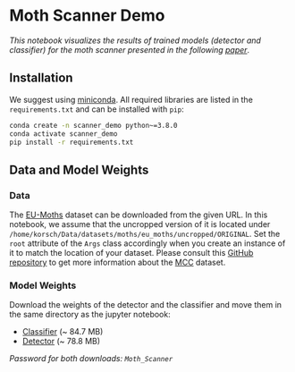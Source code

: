 # Moth Scanner Demo
*This notebook visualizes the results of trained models (detector and classifier) for the moth scanner presented in the following [paper]*.

## Installation

We suggest using [miniconda]. All required libraries are listed in the `requirements.txt` and can be installed with `pip`:

```bash
conda create -n scanner_demo python~=3.8.0
conda activate scanner_demo
pip install -r requirements.txt
```

## Data and Model Weights

### Data
The [EU-Moths][1] dataset can be downloaded from the given URL. In this notebook, we assume that the uncropped version of it is located under `/home/korsch/Data/datasets/moths/eu_moths/uncropped/ORIGINAL`. Set the `root` attribute of the `Args` class accordingly when you create an instance of it to match the location of your dataset. Please consult this [GitHub repository][2] to get more information about the [MCC] dataset.

### Model Weights

Download the weights of the detector and the classifier and move them in the same directory as the jupyter notebook:
* [Classifier] (~ 84.7 MB)
* [Detector] (~ 78.8 MB)

*Password for both downloads: `Moth_Scanner`*


[paper]: https://pub.inf-cv.uni-jena.de/search/Korsch21_DLP
[miniconda]: https://docs.conda.io/en/latest/miniconda.html
[1]: https://www.inf-cv.uni-jena.de/eu_moths_dataset
[2]: https://github.com/kimbjerge/MCC-trap/
[MCC]: https://github.com/kimbjerge/MCC-trap/tree/master/data
[Classifier]: http://ammod.inf-cv.uni-jena.de/sharing/U5wV185GT
[Detector]: http://ammod.inf-cv.uni-jena.de/sharing/gpqKZNVEp
